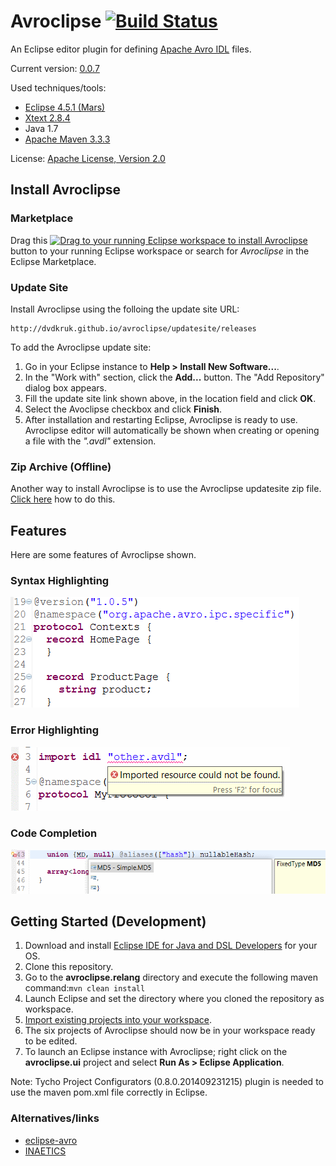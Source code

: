 # Avroclipse [![Build Status](https://travis-ci.org/dvdkruk/avroclipse.svg)](https://travis-ci.org/dvdkruk/avroclipse)

An Eclipse editor plugin for defining [Apache Avro IDL](https://avro.apache.org/docs/1.7.7/idl.html) files.

Current version: [0.0.7](https://github.com/dvdkruk/avroclipse/releases/tag/0.0.7)

Used techniques/tools:
- [Eclipse 4.5.1 (Mars)](http://www.eclipse.org/home/index.php)
- [Xtext 2.8.4](https://eclipse.org/Xtext/)
- Java 1.7
- [Apache Maven 3.3.3](https://maven.apache.org/)

License: [Apache License, Version 2.0](https://github.com/dvdkruk/avroclipse/blob/master/LICENSE)

## Install Avroclipse
### Marketplace
Drag this [![Drag to your running Eclipse workspace to install Avroclipse](https://marketplace.eclipse.org/sites/all/themes/solstice/public/images/marketplace/btn-install.png "Drag to your running Eclipse workspace to install Avroclipse")](http://marketplace.eclipse.org/marketplace-client-intro?mpc_install=2600501) button to your running Eclipse workspace or search for *Avroclipse* in the Eclipse Marketplace.

### Update Site
Install Avroclipse using the folloing the update site URL:
````
http://dvdkruk.github.io/avroclipse/updatesite/releases
````
To add the Avroclipse update site:

1. Go in your Eclipse instance to **Help > Install New Software...**. 
2. In the "Work with" section, click the **Add...** button. The "Add Repository" dialog box appears.
3. Fill the update site link shown above, in the location field and click **OK**.
4. Select the Avoclipse checkbox and click **Finish**.
5. After installation and restarting Eclipse, Avroclipse is ready to use. Avroclipse editor will automatically be shown when creating or opening a file with the *".avdl"* extension.

### Zip Archive (Offline)
Another way to install Avroclipse is to use the Avroclipse updatesite zip file. [Click here](https://github.com/dvdkruk/avroclipse/releases) how to do this.

## Features
Here are some features of Avroclipse shown.
### Syntax Highlighting
![Syntax Highlighting](https://github.com/dvdkruk/avroclipse/blob/master/avroclipse.releng/syntax_highlighting.gif)
### Error Highlighting
![Error Highlighting](https://github.com/dvdkruk/avroclipse/blob/master/avroclipse.releng/error_highlighting.gif)
### Code Completion 
![Code Completion](https://github.com/dvdkruk/avroclipse/blob/master/avroclipse.releng/code_completion.gif)

## Getting Started (Development)
1. Download and install [Eclipse IDE for Java and DSL Developers](https://eclipse.org/downloads/eclipse-packages/) for your OS.
2. Clone this repository.
3. Go to the **avroclipse.relang** directory and execute the following maven command:````mvn clean install````
4. Launch Eclipse and set the directory where you cloned the repository as workspace.
5. [Import existing  projects into your workspace](http://help.eclipse.org/juno/topic/org.eclipse.platform.doc.user/tasks/tasks-importproject.htm).
6. The six projects of Avroclipse should now be in your workspace ready to be edited.
7. To launch an Eclipse instance with Avroclipse; right click on the **avroclipse.ui** project and select **Run As > Eclipse Application**.

Note: Tycho Project Configurators (0.8.0.201409231215) plugin is needed to use the maven pom.xml file correctly in Eclipse.

### Alternatives/links
* [eclipse-avro](https://github.com/LangleyStudios/eclipse-avro)
* [INAETICS](http://www.inaetics.org/)
